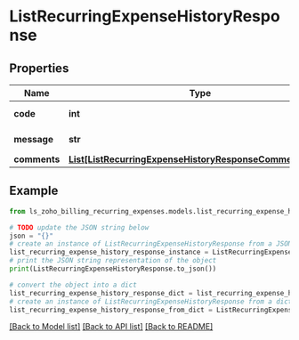 # ListRecurringExpenseHistoryResponse


## Properties

Name | Type | Description | Notes
------------ | ------------- | ------------- | -------------
**code** | **int** |  | [optional] [readonly] 
**message** | **str** |  | [optional] [readonly] 
**comments** | [**List[ListRecurringExpenseHistoryResponseCommentsInner]**](ListRecurringExpenseHistoryResponseCommentsInner.md) |  | [optional] 

## Example

```python
from ls_zoho_billing_recurring_expenses.models.list_recurring_expense_history_response import ListRecurringExpenseHistoryResponse

# TODO update the JSON string below
json = "{}"
# create an instance of ListRecurringExpenseHistoryResponse from a JSON string
list_recurring_expense_history_response_instance = ListRecurringExpenseHistoryResponse.from_json(json)
# print the JSON string representation of the object
print(ListRecurringExpenseHistoryResponse.to_json())

# convert the object into a dict
list_recurring_expense_history_response_dict = list_recurring_expense_history_response_instance.to_dict()
# create an instance of ListRecurringExpenseHistoryResponse from a dict
list_recurring_expense_history_response_from_dict = ListRecurringExpenseHistoryResponse.from_dict(list_recurring_expense_history_response_dict)
```
[[Back to Model list]](../README.md#documentation-for-models) [[Back to API list]](../README.md#documentation-for-api-endpoints) [[Back to README]](../README.md)


